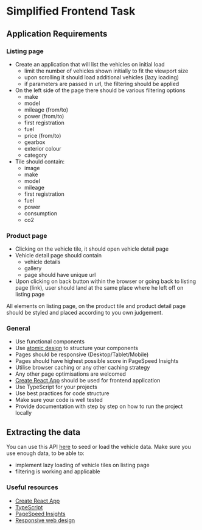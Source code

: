 # Simplified Frontend Task

## Application Requirements

### Listing page

- Create an application that will list the vehicles on initial load
  - limit the number of vehicles shown initially to fit the viewport size
  - upon scrolling it should load additional vehicles (lazy loading)
  - if parameters are passed in url, the filtering should be applied
- On the left side of the page there should be various filtering options
  - make
  - model
  - mileage (from/to)
  - power (from/to)
  - first registration
  - fuel
  - price (from/to)
  - gearbox
  - exterior colour
  - category
- Tile should contain:
  - image
  - make
  - model
  - mileage
  - first registration
  - fuel
  - power
  - consumption
  - co2

### Product page

- Clicking on the vehicle tile, it should open vehicle detail page
- Vehicle detail page should contain
  - vehicle details
  - gallery
  - page should have unique url
- Upon clicking on back button within the browser or going back to listing page (link), user should land at the same place where he left off on listing page

All elements on listing page, on the product tile and product detail page should be styled and placed according to you own judgement.

### General

- Use functional components
- Use [atomic design](https://bradfrost.com/blog/post/atomic-web-design/) to structure your components 
- Pages should be responsive (Desktop/Tablet/Mobile)
- Pages should have highest possible score in PageSpeed Insights
- Utilise browser caching or any other caching strategy
- Any other page optimisations are welcomed
- [Create React App](https://github.com/facebook/create-react-app) should be used for frontend application
- Use TypeScript for your projects
- Use best practices for code structure
- Make sure your code is well tested
- Provide documentation with step by step on how to run the project locally

## Extracting the data

You can use this API [here](http://demo9481430.mockable.io/offers) to seed or load the vehicle data. Make sure you use enough data, to be able to:

- implement lazy loading of vehicle tiles on listing page
- filtering is working and applicable

### Useful resources

- [Create React App](https://github.com/facebook/create-react-app)
- [TypeScript](https://www.typescriptlang.org/)
- [PageSpeed Insights](https://developers.google.com/speed/pagespeed/insights/)
- [Responsive web design](https://en.wikipedia.org/wiki/Responsive_web_design)
